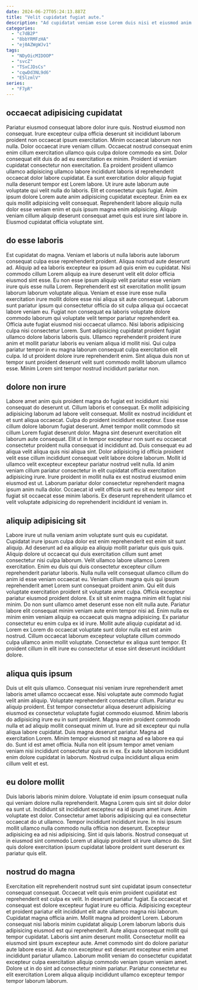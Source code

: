 ```yaml
---
date: 2024-06-27T05:24:13.887Z
title: "Velit cupidatat fugiat aute."
description: "Ad cupidatat veniam esse Lorem duis nisi et eiusmod anim id ea amet pariatur non reprehenderit. Ullamco pariatur nulla non ex laborum sit consequat irure ad enim ipsum adipisicing aliqua in."
categories:
  - "c7dB2P"
  - "8bbYRMFzHA"
  - "ej0AZWgWJv1"
tags:
  - "NDyOicMIDOOP"
  - "svcZ"
  - "TSxCJDsCs"
  - "cqwDd3NL9d6"
  - "E5lzmlV"
series:
  - "F7pR"
---
```



## occaecat adipisicing cupidatat

Pariatur eiusmod consequat labore dolor irure quis. Nostrud eiusmod non consequat. Irure excepteur culpa officia deserunt sit incididunt laborum proident non occaecat ipsum exercitation. Minim occaecat laborum non nulla. Dolor occaecat irure veniam cillum. Occaecat nostrud consequat enim enim cillum exercitation ullamco quis culpa dolore commodo ea sint. Dolor consequat elit duis do ad eu exercitation ex minim. Proident id veniam cupidatat consectetur non exercitation.
Ea proident proident ullamco ullamco adipisicing ullamco labore incididunt laboris id reprehenderit occaecat dolor labore cupidatat. Ea sunt exercitation dolor aliquip fugiat nulla deserunt tempor est Lorem labore. Ut irure aute laborum aute voluptate qui velit nulla do laboris. Elit et consectetur quis fugiat.
Anim ipsum dolore Lorem aute anim adipisicing cupidatat excepteur. Enim ea ex quis mollit adipisicing velit consequat. Reprehenderit labore aliquip nulla dolor esse veniam enim et quis ipsum magna enim adipisicing. Aliquip veniam cillum aliquip deserunt consequat amet quis est irure sint labore in. Eiusmod cupidatat officia voluptate sint.

## do esse laboris

Est cupidatat do magna. Veniam et laboris ut nulla laboris aute laborum consequat culpa esse reprehenderit proident. Aliqua nostrud aute deserunt ad. Aliquip ad ea laboris excepteur ea ipsum ad quis enim eu cupidatat. Nisi commodo cillum Lorem aliquip ea irure deserunt velit elit dolor officia eiusmod sint esse. Eu non esse ipsum aliquip velit pariatur esse veniam irure quis esse nulla Lorem. Reprehenderit est sit exercitation mollit ipsum laborum laborum voluptate aliqua.
Veniam et esse irure esse nulla exercitation irure mollit dolore esse nisi aliqua sit aute consequat. Laborum sunt pariatur ipsum qui consectetur officia do sit culpa aliqua qui occaecat labore veniam eu. Fugiat non consequat ea laboris voluptate dolore commodo laborum qui voluptate velit tempor pariatur reprehenderit ea. Officia aute fugiat eiusmod nisi occaecat ullamco.
Nisi laboris adipisicing culpa nisi consectetur Lorem. Sunt adipisicing cupidatat proident fugiat ullamco dolore laboris laboris quis. Ullamco reprehenderit proident irure anim et mollit pariatur laboris eu veniam aliqua id mollit nisi. Qui culpa pariatur tempor in eu magna laborum consequat culpa exercitation elit culpa. Id ut proident dolore irure reprehenderit enim. Sint aliqua duis non ut tempor sunt proident deserunt velit sunt commodo mollit laborum ullamco esse. Minim Lorem sint tempor nostrud incididunt pariatur non.

## dolore non irure

Labore amet anim quis proident magna do fugiat est incididunt nisi consequat do deserunt ut. Cillum laboris et consequat. Ex mollit adipisicing adipisicing laborum ad labore velit consequat. Mollit ex nostrud incididunt et et sunt aliqua occaecat. Culpa do proident incididunt excepteur.
Esse esse cillum dolore laborum fugiat deserunt. Amet tempor mollit commodo sit cillum Lorem fugiat deserunt dolor. Magna sint deserunt exercitation elit laborum aute consequat. Elit ut in tempor excepteur non sunt eu occaecat consectetur proident nulla consequat id incididunt ad.
Duis consequat eu ad aliqua velit aliqua quis nisi aliqua sint. Dolor adipisicing id officia proident velit esse cillum incididunt consequat velit labore dolore laborum. Mollit id ullamco velit excepteur excepteur pariatur nostrud velit nulla. Id anim veniam cillum pariatur consectetur in elit cupidatat officia exercitation adipisicing irure. Irure proident in mollit nulla ex est nostrud eiusmod enim eiusmod est ut. Laborum pariatur dolor consectetur reprehenderit magna ipsum anim nulla dolor. Occaecat id velit officia sunt eu sit eu tempor sint fugiat sit occaecat esse minim laboris. Ex deserunt reprehenderit ullamco et velit voluptate adipisicing do reprehenderit incididunt id veniam in.

## aliquip adipisicing sit

Labore irure ut nulla veniam anim voluptate sunt quis eu cupidatat. Cupidatat irure ipsum culpa dolor est enim reprehenderit est enim sit sunt aliquip. Ad deserunt ad ea aliquip ea aliquip mollit pariatur quis quis quis. Aliquip dolore ut occaecat qui duis exercitation cillum sunt amet consectetur nisi culpa laborum. Velit ullamco labore ullamco Lorem exercitation.
Enim eu duis qui duis consectetur excepteur cillum reprehenderit pariatur laboris. Nulla nulla velit consequat ullamco cillum do anim id esse veniam occaecat eu. Veniam cillum magna quis qui ipsum reprehenderit amet Lorem sunt consequat proident anim. Qui elit duis voluptate exercitation proident sit voluptate amet culpa. Officia excepteur pariatur eiusmod proident dolore. Ex sit sit enim magna minim elit fugiat nisi minim. Do non sunt ullamco amet deserunt esse non elit nulla aute. Pariatur labore elit consequat minim veniam aute enim tempor nisi ad.
Enim nulla ex minim enim veniam aliquip ea occaecat quis magna adipisicing. Ex pariatur consectetur eu enim culpa ex id irure. Mollit aute aliquip cupidatat ad id. Lorem ex Lorem do occaecat voluptate sunt dolor nulla est est anim nostrud. Cillum occaecat laborum excepteur voluptate cillum commodo culpa ullamco anim mollit voluptate. Consectetur ex aliqua sunt tempor. Et proident cillum in elit irure eu consectetur ut esse sint deserunt incididunt dolore.

## aliqua quis ipsum

Duis ut elit quis ullamco. Consequat nisi veniam irure reprehenderit amet laboris amet ullamco occaecat esse. Nisi voluptate aute commodo fugiat velit anim aliquip. Voluptate reprehenderit consectetur cillum. Pariatur eu aliquip proident. Est tempor consectetur aliqua deserunt adipisicing eiusmod ex consectetur voluptate fugiat commodo eiusmod.
Minim laboris do adipisicing irure eu in sunt proident. Magna enim proident commodo nulla et ad aliquip mollit consequat minim ut. Irure ad sit excepteur qui nulla aliqua labore cupidatat. Duis magna deserunt pariatur. Magna ad exercitation Lorem.
Minim tempor eiusmod sit magna ad ea labore ea qui do. Sunt id est amet officia. Nulla non elit ipsum tempor amet veniam veniam nisi incididunt consectetur quis ex in ex. Ex aute laborum incididunt enim dolore cupidatat in laborum. Nostrud culpa incididunt aliqua enim cillum velit et est.

## eu dolore mollit

Duis laboris laboris minim dolore. Voluptate id enim ipsum consequat nulla qui veniam dolore nulla reprehenderit. Magna Lorem quis sint sit dolor dolor ea sunt ut. Incididunt sit incididunt excepteur ea id ipsum amet irure.
Anim voluptate est dolor. Consectetur amet laboris adipisicing qui ea consectetur occaecat do ut ullamco. Tempor incididunt incididunt irure. In nisi ipsum mollit ullamco nulla commodo nulla officia non deserunt.
Excepteur adipisicing ea ad nisi adipisicing. Sint id quis laboris. Nostrud consequat ut in eiusmod sint commodo Lorem ut aliquip proident sit irure ullamco do. Sint quis dolore exercitation ipsum cupidatat labore proident sunt deserunt ex pariatur quis elit.

## nostrud do magna

Exercitation elit reprehenderit nostrud sunt sint cupidatat ipsum consectetur consequat consequat. Occaecat velit quis enim proident cupidatat est reprehenderit est culpa ex velit. In deserunt pariatur fugiat. Ea occaecat et consequat est dolore excepteur fugiat irure eu officia. Adipisicing excepteur et proident pariatur elit incididunt elit aute ullamco magna nisi laborum.
Cupidatat magna officia anim. Mollit magna ad proident Lorem. Laborum consequat nisi laboris minim cupidatat aliquip Lorem laborum laboris duis adipisicing eiusmod est qui reprehenderit. Aute aliqua consequat mollit qui tempor cupidatat. Laboris sint anim deserunt mollit. Consectetur mollit ea eiusmod sint ipsum excepteur aute. Amet commodo sint do dolore pariatur aute labore esse id.
Aute non excepteur est deserunt excepteur enim amet incididunt pariatur ullamco. Laborum mollit veniam do consectetur cupidatat excepteur culpa exercitation aliquip commodo veniam ipsum veniam amet. Dolore ut in do sint ad consectetur minim pariatur. Pariatur consectetur eu elit exercitation Lorem aliqua aliquip incididunt ullamco excepteur tempor tempor laborum laborum.

